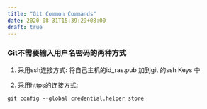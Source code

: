 ```yaml
---
title: "Git Common Commands"
date: 2020-08-31T15:39:29+08:00
draft: true
---
```



### Git不需要输入用户名密码的两种方式
1. 采用ssh连接方式: 将自己主机的id_ras.pub 加到git 的ssh Keys 中

2. 采用https的连接方式:

```
git config --global credential.helper store
```